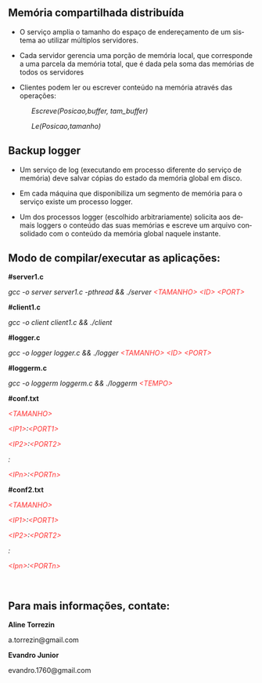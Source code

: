 <!DOCTYPE HTML PUBLIC "-//W3C//DTD HTML 4.0 Transitional//EN">
<html>
<head>
	<meta http-equiv="content-type" content="text/html; charset=utf-8"/>
	<meta name="generator" content="LibreOffice 5.1.6.2 (Linux)"/>
	<meta name="created" content="00:00:00"/>
	<meta name="changed" content="2017-06-30T04:47:46.506772633"/>	
</head>
<body lang="pt-BR" dir="ltr">
<h2 class="western">Memória compartilhada distribuída</h2>
<ul>
	<li/>
<p>O serviço amplia o tamanho do espaço de endereçamento de
	um sistema ao utilizar múltiplos servidores.</p>
	<li/>
<p>Cada servidor gerencia uma porção de memória local, que
	corresponde a uma parcela da memória total, que é dada pela soma
	das memórias de todos os servidores</p>
	<li/>
<p>Clientes podem ler ou escrever conteúdo na memória
	através das operações: 
	</p>
	<ul>
		<p><i>Escreve(Posicao,buffer, tam_buffer)</i></p>
		<p><i>Le(Posicao,tamanho)</i></p>
	</ul>
</ul>
<h2 class="western">Backup logger</h2>
<ul>
	<li/>
<p>Um serviço de log (executando em processo diferente do
	serviço de memória) deve salvar cópias do estado da memória
	global em disco.</p>
	<li/>
<p>Em cada máquina que disponibiliza um segmento de memória
	para o serviço existe um processo logger.</p>
	<li/>
<p>Um dos processos logger (escolhido arbitrariamente)
	solicita aos demais loggers o conteúdo das suas memórias e escreve
	um arquivo consolidado com o conteúdo da memória global naquele
	instante.</p>
</ul>
<h2 class="western">Modo de compilar/executar as aplicações:</h2>
<p><b>#server1.c</b></p>
<p><i>gcc -o server server1.c -pthread &amp;&amp; ./server </i><font color="#ff3333"><i>&lt;TAMANHO&gt;
&lt;ID&gt; &lt;PORT&gt;</i></font></p>
<p><b>#client1.c</b></p>
<p><i>gcc -o client client1.c &amp;&amp; ./client</i></p>
<p><b>#logger.c</b></p>
<p><i>gcc -o logger logger.c &amp;&amp; ./logger <font color="#ff3333">&lt;TAMANHO&gt;
&lt;ID&gt; &lt;PORT&gt;</font></i></p>
<p><b>#loggerm.c</b></p>
<p><i>gcc -o loggerm loggerm.c &amp;&amp; ./loggerm <font color="#ff3333">&lt;TEMPO&gt;</font></i></p>
<p><b>#conf.txt</b></p>
<p><font color="#ff3333"><i>&lt;TAMANHO&gt;</i></font></p>
<p><i><font color="#ff3333">&lt;IP1&gt;</font>:<font color="#ff3333">&lt;PORT1&gt;</font></i></p>
<p><i><font color="#ff3333">&lt;IP2&gt;</font>:<font color="#ff3333">&lt;PORT2&gt;</font></i></p>
<p>     <i>:</i></p>
<p><i><font color="#ff3333">&lt;IPn&gt;</font>:<font color="#ff3333">&lt;PORTn&gt;</font></i></p>
<p><b>#conf2.txt</b></p>
<p><font color="#ff3333"><i>&lt;TAMANHO&gt;</i></font></p>
<p><i><font color="#ff3333">&lt;IP1&gt;</font>:<font color="#ff3333">&lt;PORT1&gt;</font></i></p>
<p><i><font color="#ff3333">&lt;IP2&gt;</font>:<font color="#ff3333">&lt;PORT2&gt;</font></i></p>
<p>     <i>:</i></p>
<p><i><font color="#ff3333">&lt;Ipn&gt;</font>:<font color="#ff3333">&lt;PORTn&gt;</font></i></p>
<p><br/>
</p>
<h2>Para mais informações, contate:</h2>
<p><b>Aline Torrezin</b></p>
<p>a.torrezin@gmail.com</p>
<p><b>Evandro Junior</b></p>
<p>evandro.1760@gmail.com</p>
</body>
</html>
